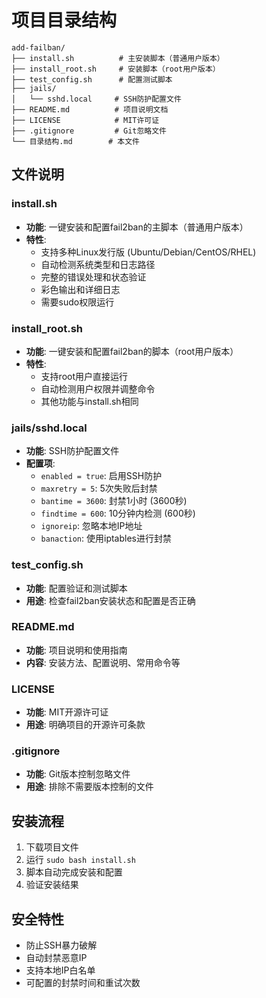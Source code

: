 # 项目目录结构

```
add-failban/
├── install.sh          # 主安装脚本（普通用户版本）
├── install_root.sh     # 安装脚本（root用户版本）
├── test_config.sh      # 配置测试脚本
├── jails/
│   └── sshd.local     # SSH防护配置文件
├── README.md          # 项目说明文档
├── LICENSE            # MIT许可证
├── .gitignore         # Git忽略文件
└── 目录结构.md        # 本文件
```

## 文件说明

### install.sh
- **功能**: 一键安装和配置fail2ban的主脚本（普通用户版本）
- **特性**: 
  - 支持多种Linux发行版 (Ubuntu/Debian/CentOS/RHEL)
  - 自动检测系统类型和日志路径
  - 完整的错误处理和状态验证
  - 彩色输出和详细日志
  - 需要sudo权限运行

### install_root.sh
- **功能**: 一键安装和配置fail2ban的脚本（root用户版本）
- **特性**: 
  - 支持root用户直接运行
  - 自动检测用户权限并调整命令
  - 其他功能与install.sh相同

### jails/sshd.local
- **功能**: SSH防护配置文件
- **配置项**:
  - `enabled = true`: 启用SSH防护
  - `maxretry = 5`: 5次失败后封禁
  - `bantime = 3600`: 封禁1小时 (3600秒)
  - `findtime = 600`: 10分钟内检测 (600秒)
  - `ignoreip`: 忽略本地IP地址
  - `banaction`: 使用iptables进行封禁

### test_config.sh
- **功能**: 配置验证和测试脚本
- **用途**: 检查fail2ban安装状态和配置是否正确

### README.md
- **功能**: 项目说明和使用指南
- **内容**: 安装方法、配置说明、常用命令等

### LICENSE
- **功能**: MIT开源许可证
- **用途**: 明确项目的开源许可条款

### .gitignore
- **功能**: Git版本控制忽略文件
- **用途**: 排除不需要版本控制的文件

## 安装流程

1. 下载项目文件
2. 运行 `sudo bash install.sh`
3. 脚本自动完成安装和配置
4. 验证安装结果

## 安全特性

- 防止SSH暴力破解
- 自动封禁恶意IP
- 支持本地IP白名单
- 可配置的封禁时间和重试次数

